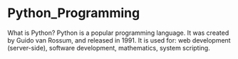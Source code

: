 # Python_Programming
What is Python? 
Python is a popular programming language. It was created by Guido van Rossum, and released in 1991.  It is used for:  web development (server-side), software development, mathematics, system scripting.
